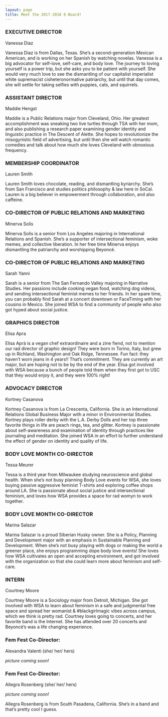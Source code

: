 ```yaml
---
layout: page
title: Meet the 2017-2018 E-Board!
---
```


### EXECUTIVE DIRECTOR
Vanessa Diaz


Vanessa Diaz is from Dallas, Texas. She’s a second-generation Mexican American, and is working on her Spanish by watching novelas. Vanessa is a big advocator for self-love, self-care, and body love. The journey to loving yourself is a power trip, but she asks you to be patient with yourself. She would very much love to see the dismantling of our capitalist imperialist white supremacist cisheteronormative patriarchy, but until that day comes, she will settle for taking selfies with puppies, cats, and squirrels.



### ASSISTANT DIRECTOR
Maddie Hengst

Maddie is a Public Relations major from Cleveland, Ohio. Her greatest accomplishment was sneaking two live turtles through TSA with her mom, and also publishing a research paper examining gender identity and linguistic practice in The Descent of Alette. She hopes to revolutionize the misogynistic field of advertising, but until then she will watch romantic comedies and talk about how much she loves Cleveland with obnoxious frequency.  

### MEMBERSHIP COORDINATOR
Lauren Smith

Lauren Smith loves chocolate, reading, and dismantling kyriarchy. She’s from San Francisco and studies politics philosophy & law here in SoCal. Lauren is a big believer in empowerment through collaboration, and also caffeine.

### CO-DIRECTOR OF PUBLIC RELATIONS AND MARKETING
Minerva Solís

Minerva Solis is a senior from Los Angeles majoring in International Relations and Spanish. She’s a supporter of intersectional feminism, woke memes, and collective liberation. In her free time Minerva enjoys dismantling the patriarchy and worshipping Beyoncé.



### CO-DIRECTOR OF PUBLIC RELATIONS AND MARKETING
Sarah Yanni

Sarah is a senior from The San Fernando Valley majoring in Narrative Studies. Her passions include cooking vegan food, watching dog videos, and sending intersectional feminist memes to her friends. In her spare time, you can probably find Sarah at a concert downtown or FaceTiming with her cousins in Mexico. She joined WSA to find a community of people who also got hyped about social justice.

### GRAPHICS DIRECTOR
Elisa Apra

Elisa Aprà is a vegan chef extraordinaire and a zine fiend, not to mention our rad director of graphic design! They were born in Torino, Italy, but grew up in Richland, Washington and Oak Ridge, Tennessee. Fun fact: they haven’t worn jeans in 4 years!! That’s commitment. They are currently an art major, but are hoping not to be by the end of the year. Elisa got involved with WSA because a bunch of people told them when they first got to USC that they would enjoy it, and they were 100% right!

### ADVOCACY DIRECTOR
Kortney Casanova

Kortney Casanova is from La Crescenta, California. She is an International Relations Global Business Major with a minor in Environmental Studies. Kortney plays roller derby with the L.A. Derby Dolls and her top three favorite things in life are peach rings, tea, and glitter. Kortney is passionate about self-awareness and examination of identity through practices like journaling and meditation. She joined WSA in an effort to further understand the effect of gender on identity and quality of life.

### BODY LOVE MONTH CO-DIRECTOR
Tessa Meurer

Tessa is a third year from Milwaukee studying neuroscience and global health. When she’s not busy planning Body Love events for WSA, she loves buying passive aggressive feminist T-shirts and exploring coffee shops around LA. She is passionate about social justice and intersectional feminism, and loves how WSA provides a space for rad womyn to work together.

### BODY LOVE MONTH CO-DIRECTOR
Marina Salazar

Marina Salazar is a proud Siberian Husky owner. She is a Policy, Planning and Development major with an emphasis in Sustainable Planning and Development. When she’s not busy playing with dogs or making the world a greener place, she enjoys programming dope body love events! She loves how WSA cultivates an open and accepting environment, and got involved with the organization so that she could learn more about feminism and self-care.



### INTERN
Courtney Moore

Courtney Moore is a Sociology major from Detroit, Michigan. She got involved with WSA to learn about feminism in a safe and judgmental free space and spread her womanist & #blackgirlmagic vibes across campus, which we think is pretty rad. Courtney loves going to concerts, and her favorite band is the Internet. She has attended over 20 concerts and Beyoncé’s was a life changing experience.



### Fem Fest Co-Director:
Alexandra Valenti (she/ her/ hers)

*picture coming soon!*

### Fem Fest Co-Director:
Allegra Rosenberg (she/ her/ hers)

*picture coming soon!*

Allegra Rosenberg is from South Pasadena, California. She’s in a band and that’s pretty cool I guess.
